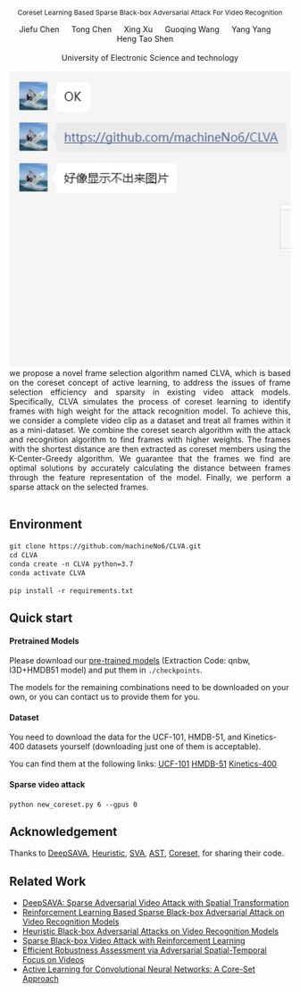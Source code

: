 <div align="center">

<span style="font-size:12px">Coreset Learning Based Sparse Black-box Adversarial Attack For Video Recognition</span> </h2> 

<div>
    <a target='_blank'>Jiefu Chen </a>&emsp;
    <a target='_blank'>Tong Chen </a>&emsp;
    <a target='_blank'>Xing Xu  </a>&emsp;
    <a target='_blank'>Guoqing Wang </a>&emsp;
    <a target='_blank'>Yang Yang  </a>&emsp;
    <a target='_blank'>Heng Tao Shen </a>&emsp;

</div>
<br>
<div>
    University of Electronic Science and technology
</div>

<br>
<img src="./docs/static/images/image.png?raw=true" width="768px">

<div align="justify"> we propose a novel frame selection algorithm named CLVA, which is based on the coreset concept of active learning, to address the issues of frame selection efficiency and sparsity in existing video attack models. Specifically, CLVA simulates the process of coreset learning to identify frames with high weight for the attack recognition model. To achieve this, we consider a complete video clip as a dataset and treat all frames within it as a mini-dataset. We combine the coreset search algorithm with the attack and recognition algorithm to find frames with higher weights. The frames with the shortest distance are then extracted as coreset members using the K-Center-Greedy algorithm. We guarantee that the frames we find are optimal solutions by accurately calculating the distance between frames through the feature representation of the model. Finally, we perform a sparse attack on the selected frames.
</div>
<br>


</div>


## Environment
```
git clone https://github.com/machineNo6/CLVA.git
cd CLVA
conda create -n CLVA python=3.7
conda activate CLVA

pip install -r requirements.txt
```

## Quick start

#### Pretrained Models
Please download our [pre-trained models](https://pan.baidu.com/s/133O8LhydB9H13I3LbI12uA?pwd=qnbw ) (Extraction Code: qnbw, I3D+HMDB51 model) and put them in `./checkpoints`.

The models for the remaining combinations need to be downloaded on your own, or you can contact us to provide them for you.

#### Dataset

You need to download the data for the UCF-101, HMDB-51, and Kinetics-400 datasets yourself (downloading just one of them is acceptable).

You can find them at the following links:
[UCF-101](https://tensorflow.google.cn/datasets/catalog/ucf101)
[HMDB-51](https://pytorch.org/vision/stable/generated/torchvision.datasets.HMDB51.html)
[Kinetics-400](https://www.deepmind.com/open-source/kinetics)


#### Sparse video attack

```
python new_coreset.py 6 --gpus 0
```


## Acknowledgement
Thanks to
[DeepSAVA](https://github.com/TrustAI/DeepSAVA),
[Heuristic](https://github.com/zhipeng-wei/Heuristic_black_box_adversarial_attack_on_video_recognition_models), 
[SVA](https://github.com/FenHua/SVA), 
[AST](https://github.com/deepsota/astfocus),
[Coreset](https://github.com/ozansener/active_learning_coreset),
for sharing their code.


## Related Work
- [DeepSAVA: Sparse Adversarial Video Attack with Spatial Transformation](https://github.com/TrustAI/DeepSAVA)
- [Reinforcement Learning Based Sparse Black-box Adversarial Attack on Video Recognition Models](https://github.com/Doubiiu/CodeTalker)
- [Heuristic Black-box Adversarial Attacks on Video Recognition Models](https://github.com/zhipeng-wei/Heuristic_black_box_adversarial_attack_on_video_recognition_models)
- [Sparse Black-box Video Attack with Reinforcement Learning](https://github.com/FenHua/SVA)
- [Efficient Robustness Assessment via Adversarial Spatial-Temporal Focus on Videos](https://github.com/deepsota/astfocus)
- [Active Learning for Convolutional Neural Networks: A Core-Set Approach](https://github.com/ozansener/active_learning_coreset)



